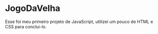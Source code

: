 # JogoDaVelha
Esse foi meu primeiro projeto de JavaScript, utilizei um pouco de HTML e CSS para conclui-lo.
